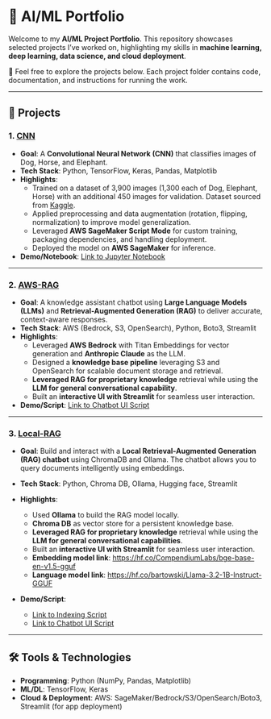 # 🚀 AI/ML Portfolio
Welcome to my **AI/ML Project Portfolio**. This repository showcases selected projects I’ve worked on, highlighting my skills in **machine learning, deep learning, data science, and cloud deployment**.  

🔗 Feel free to explore the projects below. Each project folder contains code, documentation, and instructions for running the work.

---

## 📂 Projects

### 1. [CNN](./CNN)
- **Goal**: A **Convolutional Neural Network (CNN)** that classifies images of Dog, Horse, and Elephant.  
- **Tech Stack**: Python, TensorFlow, Keras, Pandas, Matplotlib  
- **Highlights**:
  - Trained on a dataset of 3,900 images (1,300 each of Dog, Elephant, Horse) with an additional 450 images for validation. Dataset sourced from [Kaggle](https://www.kaggle.com/).  
  - Applied preprocessing and data augmentation (rotation, flipping, normalization) to improve model generalization.  
  - Leveraged **AWS SageMaker Script Mode** for custom training, packaging dependencies, and handling deployment.  
  - Deployed the model on **AWS SageMaker** for inference. 
- **Demo/Notebook**: [Link to Jupyter Notebook](./CNN/Notebook/cnn-tensorflow-sagemaker.ipynb)

---

### 2. [AWS-RAG](./AWS-RAG)
- **Goal**: A knowledge assistant chatbot using **Large Language Models (LLMs)** and **Retrieval-Augmented Generation (RAG)** to deliver accurate, context-aware responses.
- **Tech Stack**: AWS (Bedrock, S3, OpenSearch), Python, Boto3, Streamlit 
- **Highlights**:
  - Leveraged **AWS Bedrock** with Titan Embeddings for vector generation and **Anthropic Claude** as the LLM.  
  - Designed a **knowledge base pipeline** leveraging S3 and OpenSearch for scalable document storage and retrieval.
  - **Leveraged RAG for proprietary knowledge** retrieval while using the **LLM for general conversational capability**.
  - Built an **interactive UI with Streamlit** for seamless user interaction.
- **Demo/Script**: [Link to Chatbot UI Script](./AWS-RAG/Script/aws-rag-chatbot.py)

---

### 3. [Local-RAG](./Local-RAG)
- **Goal**: Build and interact with a **Local Retrieval-Augmented Generation (RAG) chatbot** using ChromaDB and Ollama. The chatbot allows you to query documents intelligently using embeddings.
- **Tech Stack**: Python, Chroma DB, Ollama, Hugging face, Streamlit 
- **Highlights**:
  - Used **Ollama** to build the RAG model locally.  
  - **Chroma DB** as vector store for a persistent knowledge base.
  - **Leveraged RAG for proprietary knowledge** retrieval while using the **LLM for general conversational capabilities**.
  - Built an **interactive UI with Streamlit** for seamless user interaction.
  - **Embedding model link**: https://hf.co/CompendiumLabs/bge-base-en-v1.5-gguf
  - **Language model link**: https://hf.co/bartowski/Llama-3.2-1B-Instruct-GGUF

- **Demo/Script**:
  - [Link to Indexing Script](./Local-RAG/Script/local-rag-indexing.py)
  - [Link to Chatbot UI Script](./Local-RAG/Script/local-rag-chatbot.py)
---

## 🛠️ Tools & Technologies
- **Programming**: Python (NumPy, Pandas, Matplotlib)  
- **ML/DL**: TensorFlow, Keras  
- **Cloud & Deployment**: AWS: SageMaker/Bedrock/S3/OpenSearch/Boto3, Streamlit (for app deployment)  
